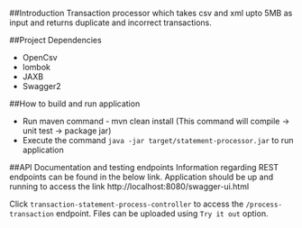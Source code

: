 ##Introduction
Transaction processor which takes csv and xml upto 5MB as input and returns duplicate and incorrect transactions.

##Project Dependencies
* OpenCsv
* lombok
* JAXB
* Swagger2

##How to build and run application
* Run maven command - mvn clean install (This command will compile -> unit test -> package jar)
* Execute the command ```java -jar target/statement-processor.jar``` to run application

##API Documentation and testing endpoints
Information regarding REST endpoints can be found in the below link. Application should be up and running to access the link
http://localhost:8080/swagger-ui.html

Click ```transaction-statement-process-controller``` to access the ```/process-transaction``` endpoint.
Files can be uploaded using ```Try it out``` option.


